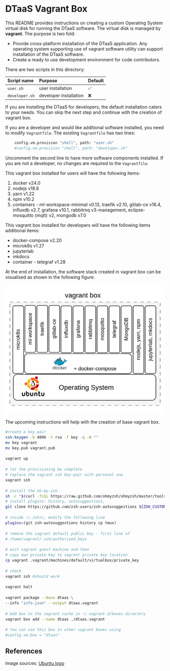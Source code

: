 # DTaaS Vagrant Box

This README provides instructions on creating a custom Operating System
virtual disk for running the DTaaS software. The virtual disk is managed
by **vagrant**. The purpose is two fold:

* Provide cross-platform installation of the DTaaS application.
  Any operating system supporting use of vagrant software utility
  can support installation of the DTaaS software.
* Create a ready to use development environment for code contributors.

There are two scripts in this directory:

| Script name | Purpose | Default |
|:---|:---|:---|
| `user.sh` | user installation | :white_check_mark: |
| `developer.sh` | developer installation | :x: |

If you are installing the DTaaS for developers, the default installation
caters to your needs. You can skip the next step and continue with the
creation of vagrant box.

If you are a developer and would like additional software installed, you need
to modify `Vagrantfile`. The existing `Vagrantfile` has two lines:

```sh
    config.vm.provision "shell", path: "user.sh"
    #config.vm.provision "shell", path: "developer.sh"
```

Uncomment the second line to have more software components installed. If you
are not a developer, no changes are required to the `Vagrantfile`.

This vagrant box installed for users will have the following items:

1. docker v24.0
1. nodejs v18.8
1. yarn v1.22
1. npm v10.2
1. containers - ml-workspace-minimal v0.13, traefik v2.10, gitlab-ce v16.4,
   influxdb v2.7, grafana v10.1, rabbitmq v3-management,
   eclipse-mosquitto (mqtt) v2, mongodb v7.0

This vagrant box installed for developers will have
the following items additional items:

* docker-compose v2.20
* microk8s v1.27
* jupyterlab
* mkdocs
* container - telegraf v1.28

At the end of installation, the software stack created
in vagrant box can be visualised as shown in the following
figure.

![vagrant base box](./basebox.png)

The upcoming instructions will help with the creation of
base vagrant box.

```bash
#create a key pair
ssh-keygen -b 4096 -t rsa -f key -q -N ""
mv key vagrant
mv key.pub vagrant.pub

vagrant up

# let the provisioning be complete
# replace the vagrant ssh key-pair with personal one
vagrant ssh

# install the oh-my-zsh
sh -c "$(curl -fsSL https://raw.github.com/ohmyzsh/ohmyzsh/master/tools/install.sh)"
# install plugins: history, autosuggestions,
git clone https://github.com/zsh-users/zsh-autosuggestions ${ZSH_CUSTOM:-~/.oh-my-zsh/custom}/plugins/zsh-autosuggestions

# inside ~/.zshrc, modify the following line
plugins=(git zsh-autosuggestions history cp tmux)

# remove the vagrant default public key - first line of
# /home/vagrant/.ssh/authorized_keys

# exit vagrant guest machine and then
# copy own private key to vagrant private key location
cp vagrant .vagrant/machines/default/virtualbox/private_key

# check
vagrant ssh #should work

vagrant halt

vagrant package --base dtaas \
--info "info.json" --output dtaas.vagrant

# Add box to the vagrant cache in ~/.vagrant.d/boxes directory
vagrant box add --name dtaas ./dtaas.vagrant

# You can use this box in other vagrant boxes using
#config.vm.box = "dtaas"
```

## References

Image sources: [Ubuntu logo](https://logodix.com/linux-ubuntu)
